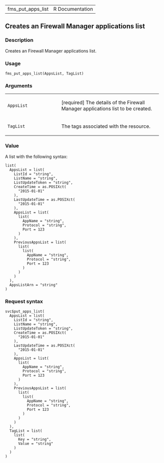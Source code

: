 <table style="width: 100%;">
<tbody>
<tr class="odd">
<td>fms_put_apps_list</td>
<td style="text-align: right;">R Documentation</td>
</tr>
</tbody>
</table>

## Creates an Firewall Manager applications list

### Description

Creates an Firewall Manager applications list.

### Usage

    fms_put_apps_list(AppsList, TagList)

### Arguments

<table>
<colgroup>
<col style="width: 35%" />
<col style="width: 65%" />
</colgroup>
<tbody>
<tr class="odd">
<td><code id="fms_put_apps_list_:_AppsList">AppsList</code></td>
<td><p>[required] The details of the Firewall Manager applications list
to be created.</p></td>
</tr>
<tr class="even">
<td><code id="fms_put_apps_list_:_TagList">TagList</code></td>
<td><p>The tags associated with the resource.</p></td>
</tr>
</tbody>
</table>

### Value

A list with the following syntax:

    list(
      AppsList = list(
        ListId = "string",
        ListName = "string",
        ListUpdateToken = "string",
        CreateTime = as.POSIXct(
          "2015-01-01"
        ),
        LastUpdateTime = as.POSIXct(
          "2015-01-01"
        ),
        AppsList = list(
          list(
            AppName = "string",
            Protocol = "string",
            Port = 123
          )
        ),
        PreviousAppsList = list(
          list(
            list(
              AppName = "string",
              Protocol = "string",
              Port = 123
            )
          )
        )
      ),
      AppsListArn = "string"
    )

### Request syntax

    svc$put_apps_list(
      AppsList = list(
        ListId = "string",
        ListName = "string",
        ListUpdateToken = "string",
        CreateTime = as.POSIXct(
          "2015-01-01"
        ),
        LastUpdateTime = as.POSIXct(
          "2015-01-01"
        ),
        AppsList = list(
          list(
            AppName = "string",
            Protocol = "string",
            Port = 123
          )
        ),
        PreviousAppsList = list(
          list(
            list(
              AppName = "string",
              Protocol = "string",
              Port = 123
            )
          )
        )
      ),
      TagList = list(
        list(
          Key = "string",
          Value = "string"
        )
      )
    )

